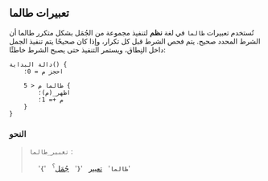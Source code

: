 ## تعبيرات طالما

تُستخدم تعبيرات `طالما` في لغة **نظم** لتنفيذ مجموعة من الجُمَل بشكل متكرر طالما أن الشرط المحدد صحيح. يتم فحص الشرط قبل كل تكرار، وإذا كان صحيحًا يتم تنفيذ الجمل داخل النِطاق، ويستمر التنفيذ حتى يصبح الشرط خاطئًا:

```nazm
دالة البداية() {
    احجز م = 0؛

    طالما م < 5 {
        اظهر_(م)؛
        م += 1؛
    }
}
```

### النحو

> `تعبير_طالما` :
>
> &emsp; '**`طالما`**' &nbsp; [تعبير](../expressions.md) &nbsp; '**`{`**' &nbsp; [جُمَل]()<sup>؟</sup> &nbsp; '**`}`**'
